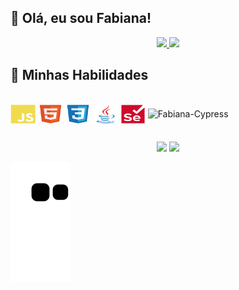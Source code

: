 ## 👋 Olá, eu sou Fabiana!

<div align="center">
  <a href="https://github.com/FabianaAds">
    <img height="180em" src="https://github-readme-stats.vercel.app/api?username=FabianaAds&show_icons=true&theme=radical&include_all_commits=true&count_private=true"/>
  </a>
  <a href="https://github.com/FabianaAds">
    <img height="180em" src="https://github-readme-stats.vercel.app/api/top-langs/?username=FabianaAds&layout=compact&langs_count=7&theme=radical"/>
  </a>
</div>

## 🚀 Minhas Habilidades

<div style="display: inline_block"><br>
  <img align="center" alt="Fabiana-Js" height="30" width="40" src="https://raw.githubusercontent.com/devicons/devicon/master/icons/javascript/javascript-plain.svg">
  <img align="center" alt="Fabiana-HTML" height="30" width="40" src="https://raw.githubusercontent.com/devicons/devicon/master/icons/html5/html5-original.svg">
  <img align="center" alt="Fabiana-CSS" height="30" width="40" src="https://raw.githubusercontent.com/devicons/devicon/master/icons/css3/css3-original.svg">
  <img align="center" alt="Fabiana-Java" height="30" width="40" src="https://raw.githubusercontent.com/devicons/devicon/master/icons/java/java-original.svg">
  <img align="center" alt="Fabiana-Selenium" height="30" width="40" src="https://raw.githubusercontent.com/devicons/devicon/master/icons/selenium/selenium-original.svg">
  <img align="center" alt="Fabiana-Cypress" height="30" width="40" src="https://raw.githubusercontent.com/devicons/devicon/master/icons/cypress/cypress-original.svg">
</div>

##

<div align="center">
  <a href="https://www.instagram.com/_faadsamie/" target="_blank"><img src="https://img.shields.io/badge/-Instagram-%23E4405F?style=for-the-badge&logo=instagram&logoColor=white" target="_blank"></a>
  <a href="https://www.linkedin.com/in/fabianads/" target="_blank"><img src="https://img.shields.io/badge/-LinkedIn-%230077B5?style=for-the-badge&logo=linkedin&logoColor=white" target="_blank"></a>
</div>

![Snake animation](https://github.com/FabianaAds/FabianaAds/blob/output/github-contribution-grid-snake.svg)
